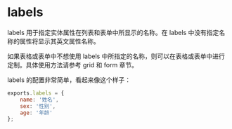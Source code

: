 # labels

labels 用于指定实体属性在列表和表单中所显示的名称。在 labels 中没有指定名称的属性将显示其英文属性名称。

如果表格或表单中不想使用 labels 中所指定的名称，则可以在表格或表单中进行定制。具体使用方法请参考 grid 和 form 章节。

labels 的配置非常简单，看起来像这个样子：

```js
exports.labels = {
    name: '姓名',
    sex: '性别',
    age: '年龄'
};
```
